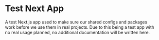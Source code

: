 # Test Next App

A test Next.js app used to make sure our shared configs and packages work before we use them in
real projects. Due to this being a test app with no real usage planned, no additional documentation
will be written here.
